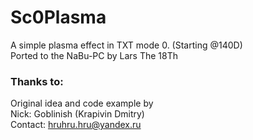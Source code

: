 # Sc0Plasma

A simple plasma effect in TXT mode 0. (Starting @140D)<br>
Ported to the NaBu-PC by Lars The 18Th<br>

### Thanks to:
Original idea and code example by<br>
Nick: Goblinish (Krapivin Dmitry)<br>
Contact: hruhru.hru@yandex.ru
